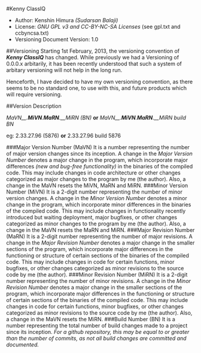 #Kenny ClassIQ
* Author: Kenshin Himura *(Sudarsan Balaji)*
* License: *GNU GPL v3 and CC-BY-NC-SA Licenses* (see gpl.txt and ccbyncsa.txt)
* Versioning Document Version: 1.0

##Versioning
Starting 1st February, 2013, the versioning convention of __*Kenny ClassIQ*__ has changed. While previously we had a Versioning of 0.0.0.x arbitarily, it has been recently understood that such a system of arbitary versioning will not help in the long run.

Henceforth, I have decided to have my own versioning convention, as there seems to be no standard one, to use with this, and future products which will require versioning.

##Version Description

*MaVN__.__MiVN__.__MaRN__.__MiRN (BN)* **or** *MaVN__.__MiVN__.__MaRN__.__MiRN build BN*

eg: 2.33.27.96 (5876) **or** 2.33.27.96 build 5876

###Major Version Number (MaVN)
It is a number representing the number of major version changes since its inception. A change in the *Major Version Number* denotes a major change in the program, which incorporate major differences *(new and bug-free functionality)* in the binaries of the compiled code. This may include changes in code architecture or other changes categorized as major changes to the program by me (the author). Also, a change in the MaVN resets the MiVN, MaRN and MiRN.
###Minor Version Number (MiVN)
It is a 2-digit number representing the number of minor version changes. A change in the *Minor Version Number* denotes a minor change in the program, which incorporate minor differences in the binaries of the compiled code. This may include changes in functionality recently introduced but waiting deployment, major bugfixes, or other changes categorized as minor changes to the program by me (the author). Also, a change in the MaVN resets the MaRN and MiRN.
###Major Revision Number (MaRN)
It is a 2-digit number representing the number of major revisions. A change in the *Major Revision Number* denotes a major change in the smaller sections of the program, which incorporate major differences in the functioning or structure of certain sections of the binaries of the compiled code. This may include changes in code for certain functions, minor bugfixes, or other changes categorized as minor revisions to the source code by me (the author).
###Minor Revision Number (MiRN)
It is a 2-digit number representing the number of minor revisions. A change in the *Minor Revision Number* denotes a major change in the smaller sections of the program, which incorporate major differences in the functioning or structure of certain sections of the binaries of the compiled code. This may include changes in code for certain functions, minor bugfixes, or other changes categorized as minor revisions to the source code by me (the author). Also, a change in the MaVN resets the MiRN.
###Build Number (BN)
It is a number representing the total number of build changes made to a project since its inception. *For a github repository, this may be equal to or greater than the number of commits, as not all build changes are committed and documented.*